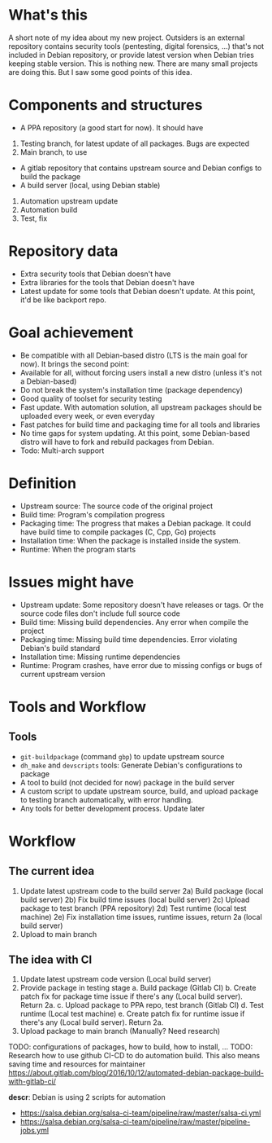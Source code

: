# What's this
A short note of my idea about my new project. Outsiders is an external repository contains security tools (pentesting, digital forensics, ...) that's not included in Debian repository, or provide latest version when Debian tries keeping stable version. This is nothing new. There are many small projects are doing this. But I saw some good points of this idea.
# Components and structures
- A PPA repository (a good start for now). It should have
1. Testing branch, for latest update of all packages. Bugs are expected
2. Main branch, to use
- A gitlab repository that contains upstream source and Debian configs to build the package
- A build server (local, using Debian stable)
1. Automation upstream update
2. Automation build
3. Test, fix
# Repository data
- Extra security tools that Debian doesn't have
- Extra libraries for the tools that Debian doesn't have
- Latest update for some tools that Debian doesn't update. At this point, it'd be like backport repo.
# Goal achievement
- Be compatible with all Debian-based distro (LTS is the main goal for now). It brings the second point:
- Available for all, without forcing users install a new distro (unless it's not a Debian-based)
- Do not break the system's installation time (package dependency)
- Good quality of toolset for security testing
- Fast update. With automation solution, all upstream packages should be uploaded every week, or even everyday
- Fast patches for build time and packaging time for all tools and libraries
- No time gaps for system updating. At this point, some Debian-based distro will have to fork and rebuild packages from Debian.
- Todo: Multi-arch support
# Definition
- Upstream source: The source code of the original project
- Build time: Program's compilation progress
- Packaging time: The progress that makes a Debian package. It could have build time to compile packages (C, Cpp, Go) projects
- Installation time: When the package is installed inside the system.
- Runtime: When the program starts
# Issues might have
- Upstream update: Some repository doesn't have releases or tags. Or the source code files don't include full source code
- Build time: Missing build dependencies. Any error when compile the project
- Packaging time: Missing build time dependencies. Error violating Debian's build standard
- Installation time: Missing runtime dependencies 
- Runtime: Program crashes, have error due to missing configs or bugs of current upstream version
# Tools and Workflow
## Tools
- `git-buildpackage` (command `gbp`) to update upstream source
- `dh_make` and `devscripts` tools: Generate Debian's configurations to package
- A tool to build (not decided for now) package in the build server
- A custom script to update upstream source, build, and upload package to testing branch automatically, with error handling.
- Any tools for better development process. Update later
# Workflow
## The current idea
1. Update latest upstream code to the build server
2a) Build package (local build server)
2b) Fix build time issues (local build server)
2c) Upload package to test branch (PPA repository)
2d) Test runtime (local test machine)
2e) Fix installation time issues, runtime issues, return 2a (local build server)
3. Upload to main branch

## The idea with CI
1. Update latest upstream code version (Local build server)
2. Provide package in testing stage
   a. Build package (Gitlab CI)
   b. Create patch fix for package time issue if there's any (Local build server). Return 2a.
   c. Upload package to PPA repo, test branch (Gitlab CI)
   d. Test runtime (Local test machine)
   e. Create patch fix for runtime issue if there's any (Local build server). Return 2a.
3. Upload package to main branch (Manually? Need research)

TODO: configurations of packages, how to build, how to install, ...
TODO: Research how to use github CI-CD to do automation build. This also means saving time and resources for maintainer https://about.gitlab.com/blog/2016/10/12/automated-debian-package-build-with-gitlab-ci/

**descr**: Debian is using 2 scripts for automation
- https://salsa.debian.org/salsa-ci-team/pipeline/raw/master/salsa-ci.yml
- https://salsa.debian.org/salsa-ci-team/pipeline/raw/master/pipeline-jobs.yml